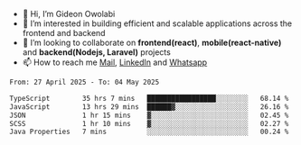 - 👋 Hi, I’m Gideon Owolabi
- 👀 I’m interested in building efficient and scalable applications across the frontend and backend
- 💞️ I’m looking to collaborate on <b>frontend(react)</b>, <b>mobile(react-native)</b> and <b>backend(Nodejs, Laravel)</b> projects
- 📫 How to reach me <a href="mailto:gideoniyin2021@gmail.com">Mail</a>, <a href="https://www.linkedin.com/in/gideon-owolabi-9b667a232/">LinkedIn</a> and <a href="https://wa.me/2348055377085">Whatsapp</a>

<!---
gude1/gude1 is a ✨ special ✨ repository because its `README.md` (this file) appears on your GitHub profile.
You can click the Preview link to take a look at your changes.
--->

<!--START_SECTION:waka-->

```txt
From: 27 April 2025 - To: 04 May 2025

TypeScript        35 hrs 7 mins   █████████████████░░░░░░░░   68.14 %
JavaScript        13 hrs 29 mins  ██████▓░░░░░░░░░░░░░░░░░░   26.16 %
JSON              1 hr 15 mins    ▓░░░░░░░░░░░░░░░░░░░░░░░░   02.45 %
SCSS              1 hr 10 mins    ▓░░░░░░░░░░░░░░░░░░░░░░░░   02.27 %
Java Properties   7 mins          ░░░░░░░░░░░░░░░░░░░░░░░░░   00.24 %
```

<!--END_SECTION:waka-->
